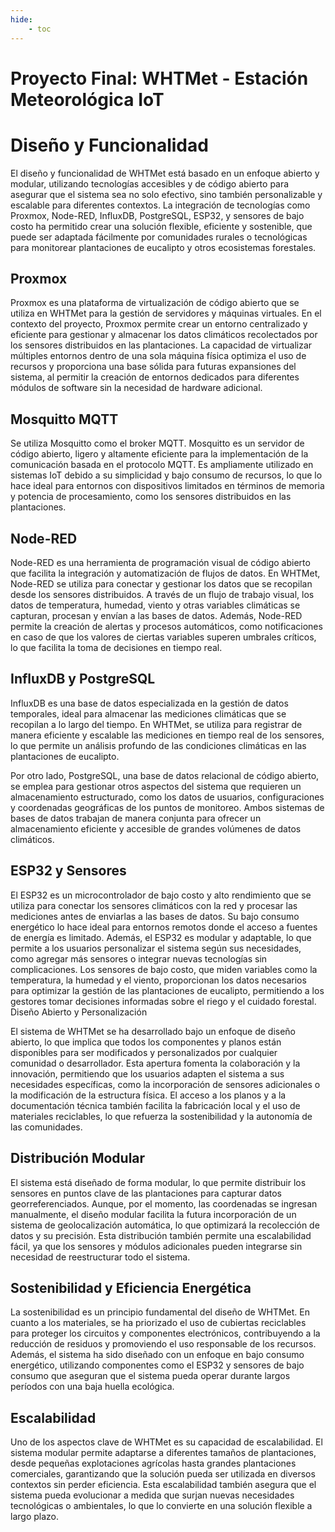 ```yaml
---
hide:
    - toc
---
```


# Proyecto Final: WHTMet - Estación Meteorológica IoT

# Diseño y Funcionalidad

El diseño y funcionalidad de WHTMet está basado en un enfoque abierto y modular, utilizando tecnologías accesibles y de código abierto para asegurar que el sistema sea no solo efectivo, sino también personalizable y escalable para diferentes contextos. La integración de tecnologías como Proxmox, Node-RED, InfluxDB, PostgreSQL, ESP32, y sensores de bajo costo ha permitido crear una solución flexible, eficiente y sostenible, que puede ser adaptada fácilmente por comunidades rurales o tecnológicas para monitorear plantaciones de eucalipto y otros ecosistemas forestales.

## Proxmox

Proxmox es una plataforma de virtualización de código abierto que se utiliza en WHTMet para la gestión de servidores y máquinas virtuales. En el contexto del proyecto, Proxmox permite crear un entorno centralizado y eficiente para gestionar y almacenar los datos climáticos recolectados por los sensores distribuidos en las plantaciones. La capacidad de virtualizar múltiples entornos dentro de una sola máquina física optimiza el uso de recursos y proporciona una base sólida para futuras expansiones del sistema, al permitir la creación de entornos dedicados para diferentes módulos de software sin la necesidad de hardware adicional.

## Mosquitto MQTT

Se utiliza Mosquitto como el broker MQTT. Mosquitto es un servidor de código abierto, ligero y altamente eficiente para la implementación de la comunicación basada en el protocolo MQTT. Es ampliamente utilizado en sistemas IoT debido a su simplicidad y bajo consumo de recursos, lo que lo hace ideal para entornos con dispositivos limitados en términos de memoria y potencia de procesamiento, como los sensores distribuidos en las plantaciones.

## Node-RED

Node-RED es una herramienta de programación visual de código abierto que facilita la integración y automatización de flujos de datos. En WHTMet, Node-RED se utiliza para conectar y gestionar los datos que se recopilan desde los sensores distribuidos. A través de un flujo de trabajo visual, los datos de temperatura, humedad, viento y otras variables climáticas se capturan, procesan y envían a las bases de datos. Además, Node-RED permite la creación de alertas y procesos automáticos, como notificaciones en caso de que los valores de ciertas variables superen umbrales críticos, lo que facilita la toma de decisiones en tiempo real.

## InfluxDB y PostgreSQL

InfluxDB es una base de datos especializada en la gestión de datos temporales, ideal para almacenar las mediciones climáticas que se recopilan a lo largo del tiempo. En WHTMet, se utiliza para registrar de manera eficiente y escalable las mediciones en tiempo real de los sensores, lo que permite un análisis profundo de las condiciones climáticas en las plantaciones de eucalipto.

Por otro lado, PostgreSQL, una base de datos relacional de código abierto, se emplea para gestionar otros aspectos del sistema que requieren un almacenamiento estructurado, como los datos de usuarios, configuraciones y coordenadas geográficas de los puntos de monitoreo. Ambos sistemas de bases de datos trabajan de manera conjunta para ofrecer un almacenamiento eficiente y accesible de grandes volúmenes de datos climáticos.

## ESP32 y Sensores

El ESP32 es un microcontrolador de bajo costo y alto rendimiento que se utiliza para conectar los sensores climáticos con la red y procesar las mediciones antes de enviarlas a las bases de datos. Su bajo consumo energético lo hace ideal para entornos remotos donde el acceso a fuentes de energía es limitado. Además, el ESP32 es modular y adaptable, lo que permite a los usuarios personalizar el sistema según sus necesidades, como agregar más sensores o integrar nuevas tecnologías sin complicaciones. Los sensores de bajo costo, que miden variables como la temperatura, la humedad y el viento, proporcionan los datos necesarios para optimizar la gestión de las plantaciones de eucalipto, permitiendo a los gestores tomar decisiones informadas sobre el riego y el cuidado forestal.
Diseño Abierto y Personalización

El sistema de WHTMet se ha desarrollado bajo un enfoque de diseño abierto, lo que implica que todos los componentes y planos están disponibles para ser modificados y personalizados por cualquier comunidad o desarrollador. Esta apertura fomenta la colaboración y la innovación, permitiendo que los usuarios adapten el sistema a sus necesidades específicas, como la incorporación de sensores adicionales o la modificación de la estructura física. El acceso a los planos y a la documentación técnica también facilita la fabricación local y el uso de materiales reciclables, lo que refuerza la sostenibilidad y la autonomía de las comunidades.

## Distribución Modular

El sistema está diseñado de forma modular, lo que permite distribuir los sensores en puntos clave de las plantaciones para capturar datos georreferenciados. Aunque, por el momento, las coordenadas se ingresan manualmente, el diseño modular facilita la futura incorporación de un sistema de geolocalización automática, lo que optimizará la recolección de datos y su precisión. Esta distribución también permite una escalabilidad fácil, ya que los sensores y módulos adicionales pueden integrarse sin necesidad de reestructurar todo el sistema.

## Sostenibilidad y Eficiencia Energética

La sostenibilidad es un principio fundamental del diseño de WHTMet. En cuanto a los materiales, se ha priorizado el uso de cubiertas reciclables para proteger los circuitos y componentes electrónicos, contribuyendo a la reducción de residuos y promoviendo el uso responsable de los recursos. Además, el sistema ha sido diseñado con un enfoque en bajo consumo energético, utilizando componentes como el ESP32 y sensores de bajo consumo que aseguran que el sistema pueda operar durante largos períodos con una baja huella ecológica.

## Escalabilidad

Uno de los aspectos clave de WHTMet es su capacidad de escalabilidad. El sistema modular permite adaptarse a diferentes tamaños de plantaciones, desde pequeñas explotaciones agrícolas hasta grandes plantaciones comerciales, garantizando que la solución pueda ser utilizada en diversos contextos sin perder eficiencia. Esta escalabilidad también asegura que el sistema pueda evolucionar a medida que surjan nuevas necesidades tecnológicas o ambientales, lo que lo convierte en una solución flexible a largo plazo.
